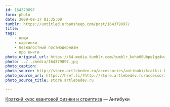 ```yaml
---
id: 164379897
form: photo
date: 2009-08-17 01:35:00
tumblr: https://untitled.urbansheep.com/post/164379897/
title:
tags:
    - вещи
    - картинки
    - безжалостный постмодернизм
    - про книги
photo_original_url: https://64.media.tumblr.com/tumblr_koho00Ubpe1qz4wzio1_640.jpg
photo: ../../media/164379897.jpg
photo_caption:
photo_source: http://store.artlebedev.ru/accessories/antibuki/kratkii-kurs-kvantovoy-fiziki-i-striptiza/
photo_source_url: https://href.li/?http://store.artlebedev.ru/accessories/antibuki/kratkii-kurs-kvantovoy-fiziki-i-striptiza/
photo_source_title: store.artlebedev.ru

---
```


<p><a href="http://store.artlebedev.ru/accessories/antibuki/kratkii-kurs-kvantovoy-fiziki-i-striptiza/">Краткий курс квантовой физики и&nbsp;стриптиза</a> — Антибуки</p>
